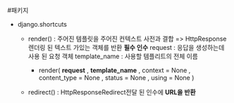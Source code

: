 #패키지 
- django.shortcuts 
    - render()
        : 주어진 템플릿을 주어진 컨텍스트 사전과 결합 =>  HttpResponse렌더링 된 텍스트 가있는 객체를 반환
        **필수 인수**
        request : 응답을 생성하는데 사용 된 요청 객체 
        template_name : 사용할 템플리트의 전체 이름
        - render( **request** , **template_name** , context = None , content_type = None , status = None , using = None ) 

    - redirect()
        : HttpResponseRedirect전달 된 인수에  **URL을 반환**